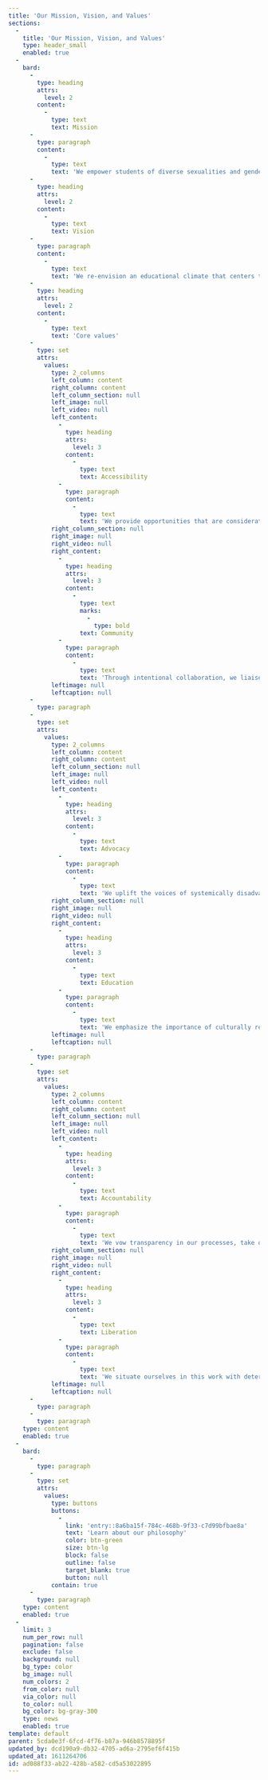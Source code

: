 ```yaml
---
title: 'Our Mission, Vision, and Values'
sections:
  -
    title: 'Our Mission, Vision, and Values'
    type: header_small
    enabled: true
  -
    bard:
      -
        type: heading
        attrs:
          level: 2
        content:
          -
            type: text
            text: Mission
      -
        type: paragraph
        content:
          -
            type: text
            text: 'We empower students of diverse sexualities and genders to inspire sustainable change; lead higher education colleagues in relevant and inclusive practices; and advance knowledge of sexuality and gender through advocacy and expansive programming.'
      -
        type: heading
        attrs:
          level: 2
        content:
          -
            type: text
            text: Vision
      -
        type: paragraph
        content:
          -
            type: text
            text: 'We re-envision an educational climate that centers the needs and experiences of systemically disadvantaged students and affirms and encourages sexuality and gender diversity.'
      -
        type: heading
        attrs:
          level: 2
        content:
          -
            type: text
            text: 'Core values'
      -
        type: set
        attrs:
          values:
            type: 2_columns
            left_column: content
            right_column: content
            left_column_section: null
            left_image: null
            left_video: null
            left_content:
              -
                type: heading
                attrs:
                  level: 3
                content:
                  -
                    type: text
                    text: Accessibility
              -
                type: paragraph
                content:
                  -
                    type: text
                    text: 'We provide opportunities that are considerate of varying intellectual, physical, and financial capacities and levels of college readiness'
            right_column_section: null
            right_image: null
            right_video: null
            right_content:
              -
                type: heading
                attrs:
                  level: 3
                content:
                  -
                    type: text
                    marks:
                      -
                        type: bold
                    text: Community
              -
                type: paragraph
                content:
                  -
                    type: text
                    text: 'Through intentional collaboration, we liaise for various social justice efforts to build sustainable coalitions and strengthen relationships across difference.'
            leftimage: null
            leftcaption: null
      -
        type: paragraph
      -
        type: set
        attrs:
          values:
            type: 2_columns
            left_column: content
            right_column: content
            left_column_section: null
            left_image: null
            left_video: null
            left_content:
              -
                type: heading
                attrs:
                  level: 3
                content:
                  -
                    type: text
                    text: Advocacy
              -
                type: paragraph
                content:
                  -
                    type: text
                    text: 'We uplift the voices of systemically disadvantaged students and colleagues as well as act as accomplices to all those participating in anti-oppression work.'
            right_column_section: null
            right_image: null
            right_video: null
            right_content:
              -
                type: heading
                attrs:
                  level: 3
                content:
                  -
                    type: text
                    text: Education
              -
                type: paragraph
                content:
                  -
                    type: text
                    text: 'We emphasize the importance of culturally relevant academic experiences and expanding understandings of students’ integration into campus life.'
            leftimage: null
            leftcaption: null
      -
        type: paragraph
      -
        type: set
        attrs:
          values:
            type: 2_columns
            left_column: content
            right_column: content
            left_column_section: null
            left_image: null
            left_video: null
            left_content:
              -
                type: heading
                attrs:
                  level: 3
                content:
                  -
                    type: text
                    text: Accountability
              -
                type: paragraph
                content:
                  -
                    type: text
                    text: 'We vow transparency in our processes, take ownership of our limitations and commit to continuous self-work. Through this modeling, we expect and challenge our colleagues and partners to do the same.'
            right_column_section: null
            right_image: null
            right_video: null
            right_content:
              -
                type: heading
                attrs:
                  level: 3
                content:
                  -
                    type: text
                    text: Liberation
              -
                type: paragraph
                content:
                  -
                    type: text
                    text: 'We situate ourselves in this work with determination to annihilate systemic barriers, combat deeply ingrained beliefs and practices that negatively impact our communities, and conduct our work with urgency toward an inevitable revolution.'
            leftimage: null
            leftcaption: null
      -
        type: paragraph
      -
        type: paragraph
    type: content
    enabled: true
  -
    bard:
      -
        type: paragraph
      -
        type: set
        attrs:
          values:
            type: buttons
            buttons:
              -
                link: 'entry::8a6ba15f-784c-468b-9f33-c7d99bfbae8a'
                text: 'Learn about our philosophy'
                color: btn-green
                size: btn-lg
                block: false
                outline: false
                target_blank: true
                button: null
            contain: true
      -
        type: paragraph
    type: content
    enabled: true
  -
    limit: 3
    num_per_row: null
    pagination: false
    exclude: false
    background: null
    bg_type: color
    bg_image: null
    num_colors: 2
    from_color: null
    via_color: null
    to_color: null
    bg_color: bg-gray-300
    type: news
    enabled: true
template: default
parent: 5cda0e3f-6fcd-4f76-b87a-946b8578895f
updated_by: dcd190a9-db32-4705-ad6a-2795ef6f415b
updated_at: 1611264706
id: ad088f33-ab22-428b-a582-cd5a53022895
---
```

